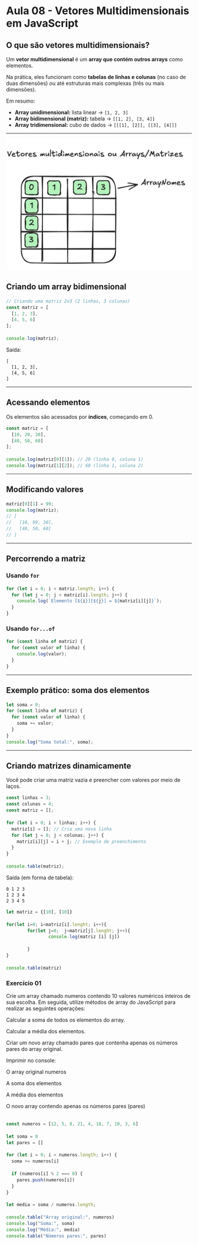 # Aula 08 - Vetores Multidimensionais em JavaScript

## O que são vetores multidimensionais?

Um **vetor multidimensional** é um **array que contém outros arrays** como elementos.

Na prática, eles funcionam como **tabelas de linhas e colunas** (no caso de duas dimensões) ou até estruturas mais complexas (três ou mais dimensões).

 Em resumo:

- **Array unidimensional:** lista linear → `[1, 2, 3]`
- **Array bidimensional (matriz):** tabela → `[[1, 2], [3, 4]]`
- **Array tridimensional:** cubo de dados → `[[[1], [2]], [[3], [4]]]`

---

![image.png](../Módulo%201%20-%20Introdução%20a%20Computação/img/array%20multidimensional.png)

## Criando um array bidimensional

```jsx
// Criando uma matriz 2x3 (2 linhas, 3 colunas)
const matriz = [
  [1, 2, 3],
  [4, 5, 6]
];

console.log(matriz);

```

Saída:

```
[
  [1, 2, 3],
  [4, 5, 6]
]

```

---

## Acessando elementos

Os elementos são acessados por **índices**, começando em 0.

```jsx
const matriz = [
  [10, 20, 30],
  [40, 50, 60]
];

console.log(matriz[0][1]); // 20 (linha 0, coluna 1)
console.log(matriz[1][2]); // 60 (linha 1, coluna 2)

```

---

## Modificando valores

```jsx
matriz[0][1] = 99;
console.log(matriz);
// [
//   [10, 99, 30],
//   [40, 50, 60]
// ]

```

---

## Percorrendo a matriz

### Usando `for`

```jsx
for (let i = 0; i < matriz.length; i++) {
  for (let j = 0; j < matriz[i].length; j++) {
    console.log(`Elemento [${i}][${j}] = ${matriz[i][j]}`);
  }
}

```

### Usando `for...of`

```jsx
for (const linha of matriz) {
  for (const valor of linha) {
    console.log(valor);
  }
}

```

---

## Exemplo prático: soma dos elementos

```jsx
let soma = 0;
for (const linha of matriz) {
  for (const valor of linha) {
    soma += valor;
  }
}
console.log("Soma total:", soma);

```

---

## Criando matrizes dinamicamente

Você pode criar uma matriz vazia e preencher com valores por meio de laços.

```jsx
const linhas = 3;
const colunas = 4;
const matriz = [];

for (let i = 0; i < linhas; i++) {
  matriz[i] = []; // Cria uma nova linha
  for (let j = 0; j < colunas; j++) {
    matriz[i][j] = i + j; // Exemplo de preenchimento
  }
}

console.table(matriz);

```

Saída (em forma de tabela):

```
0 1 2 3
1 2 3 4
2 3 4 5

```

```jsx
let matriz = {[10], [10]}

for(let i=0; i<matriz[i].lenght; i++){
		for(let j=0;  j<matriz[j].lenght; j++){
				console.log(matriz [i] [j])

		}
}

console.table(matriz)
```

### Exercício 01 

Crie um array chamado numeros contendo 10 valores numéricos inteiros de sua escolha. Em seguida, utilize métodos de array do JavaScript para realizar as seguintes operações:

Calcular a soma de todos os elementos do array.

Calcular a média dos elementos.

Criar um novo array chamado pares que contenha apenas os números pares do array original.

Imprimir no console:

O array original numeros

A soma dos elementos

A média dos elementos

O novo array contendo apenas os números pares (pares)

```javascript 

const numeros = [12, 5, 8, 21, 4, 18, 7, 10, 3, 6]

let soma = 0
let pares = []

for (let i = 0; i < numeros.length; i++) {
  soma += numeros[i]

  if (numeros[i] % 2 === 0) {
    pares.push(numeros[i])
  }
}

let media = soma / numeros.length;

console.table("Array original:", numeros)
console.log("Soma:", soma)
console.log("Média:", media)
console.table("Números pares:", pares)
```
